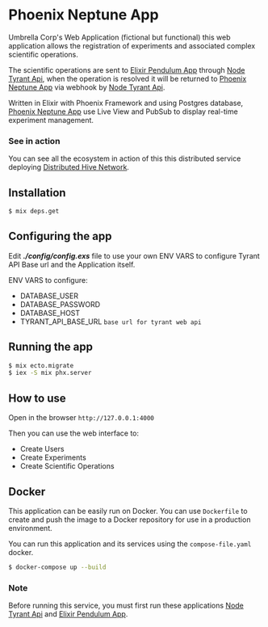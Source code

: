 # Phoenix Neptune App

Umbrella Corp's Web Application (fictional but functional) this web application allows the registration of experiments and associated complex scientific operations.

The scientific operations are sent to [Elixir Pendulum App](https://github.com/angel-zguerrero/elixir-pendulum-app) through [Node Tyrant Api](https://github.com/angel-zguerrero/node-tyrant-api), when the operation is resolved it will be returned to [Phoenix Neptune App](https://github.com/angel-zguerrero/phoenix-neptune-app) via webhook by [Node Tyrant Api](https://github.com/angel-zguerrero/node-tyrant-api).

Written in Elixir with Phoenix Framework and using Postgres database, [Phoenix Neptune App](https://github.com/angel-zguerrero/phoenix-neptune-app) use Live View and PubSub to display real-time experiment management.

### See in action

You can see all the ecosystem in action of this this distributed service deploying [Distributed Hive Network](https://github.com/angel-zguerrero/hive-docker/blob/main/distributed-hive-network).


## Installation

```bash
$ mix deps.get
```

## Configuring the app

Edit ***./config/config.exs*** file to use your own ENV VARS to configure Tyrant API Base url and the Application itself.

ENV VARS to configure:

* DATABASE_USER
* DATABASE_PASSWORD
* DATABASE_HOST
* TYRANT_API_BASE_URL   `base url for tyrant web api`

## Running the app

```bash
$ mix ecto.migrate
$ iex -S mix phx.server
```

## How to use

Open in the browser `http://127.0.0.1:4000`

Then you can use the web interface to:

* Create Users
* Create Experiments
* Create Scientific Operations


## Docker

This application can be easily run on Docker. You can use `Dockerfile` to create and push the image to a Docker repository for use in a production environment.

You can run this application and its services using the `compose-file.yaml` docker.

```bash
$ docker-compose up --build
```

### Note

Before running this service, you must first run these applications [Node Tyrant Api](https://github.com/angel-zguerrero/node-tyrant-api) and [Elixir Pendulum App](https://github.com/angel-zguerrero/elixir-pendulum-app).